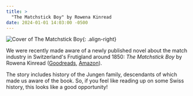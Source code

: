 ```yaml
---
title: >
  "The Matchstick Boy" by Rowena Kinread
date: 2024-01-01 14:03:00 -0500
---
```


![Cover of The Matchstick Boy][cover]{: .align-right}

We were recently made aware of a newly published novel about the match industry
in Switzerland's Frutigland around 1850: *The Matchstick Boy* by Rowena Kinread
([Goodreads], [Amazon]).

The story includes history of the Jungen family, descendants of which made us
aware of the book. So, if you feel like reading up on some Swiss history, this
looks like a good opportunity!

[cover]: <{% link assets/images/2024-01-01-matchstick-boy.webp %}>
[goodreads]: <https://www.goodreads.com/book/show/199857174-the-matchstick-boy>
[amazon]: <https://www.amazon.ca/dp/1913719898/>
